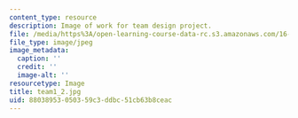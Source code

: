 ```yaml
---
content_type: resource
description: Image of work for team design project.
file: /media/https%3A/open-learning-course-data-rc.s3.amazonaws.com/16-810-engineering-design-and-rapid-prototyping-january-iap-2005/88038953050359c3ddbc51cb63b8ceac_team1_2.jpg
file_type: image/jpeg
image_metadata:
  caption: ''
  credit: ''
  image-alt: ''
resourcetype: Image
title: team1_2.jpg
uid: 88038953-0503-59c3-ddbc-51cb63b8ceac
---
```

